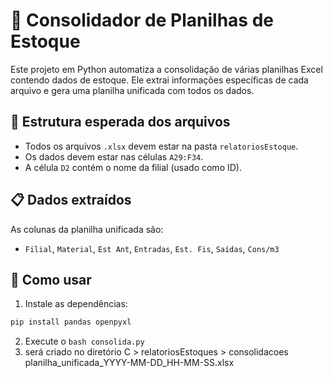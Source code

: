 # 🧾 Consolidador de Planilhas de Estoque

Este projeto em Python automatiza a consolidação de várias planilhas Excel contendo dados de estoque. Ele extrai informações específicas de cada arquivo e gera uma planilha unificada com todos os dados.

## 📂 Estrutura esperada dos arquivos

- Todos os arquivos `.xlsx` devem estar na pasta `relatoriosEstoque`.
- Os dados devem estar nas células `A29:F34`.
- A célula `D2` contém o nome da filial (usado como ID).

## 📋 Dados extraídos

As colunas da planilha unificada são:
- `Filial`, `Material`, `Est Ant`, `Entradas`, `Est. Fis`, `Saídas`, `Cons/m3`

## 🚀 Como usar

1. Instale as dependências:
```bash
pip install pandas openpyxl
```
2.  Execute o 
```bash consolida.py ```
3. será criado no diretório C > relatoriosEstoques > consolidacoes 
planilha_unificada_YYYY-MM-DD_HH-MM-SS.xlsx
